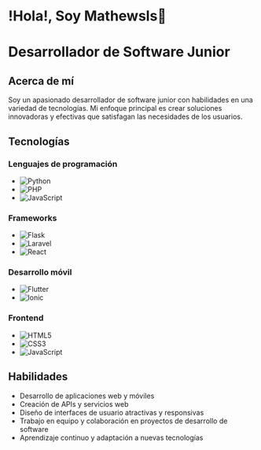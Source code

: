 
# !Hola!, Soy Mathewsls🛜
# Desarrollador de Software Junior
## Acerca de mí

Soy un apasionado desarrollador de software junior con habilidades en una variedad de tecnologías. Mi enfoque principal es crear soluciones innovadoras y efectivas que satisfagan las necesidades de los usuarios.

## Tecnologías
### Lenguajes de programación

* ![Python](https://img.shields.io/badge/python-3670A0?style=for-the-badge&logo=python&logoColor=ffdd54)
* ![PHP](https://img.shields.io/badge/php-%23777BB4.svg?style=for-the-badge&logo=php&logoColor=white)
* ![JavaScript](https://img.shields.io/badge/javascript-%23323330.svg?style=for-the-badge&logo=javascript&logoColor=%23F7DF1E)

### Frameworks

* ![Flask](https://img.shields.io/badge/flask-%23000.svg?style=for-the-badge&logo=flask&logoColor=white)
* ![Laravel](https://img.shields.io/badge/laravel-%23FF2D20.svg?style=for-the-badge&logo=laravel&logoColor=white)
* ![React](https://img.shields.io/badge/react-%2320232a.svg?style=for-the-badge&logo=react&logoColor=%2361DAFB)

### Desarrollo móvil

* ![Flutter](https://img.shields.io/badge/Flutter-%2302569B.svg?style=for-the-badge&logo=Flutter&logoColor=white)
* ![Ionic](https://img.shields.io/badge/Ionic-%233880FF.svg?style=for-the-badge&logo=Ionic&logoColor=white)

### Frontend

* ![HTML5](https://img.shields.io/badge/html5-%23E34F26.svg?style=for-the-badge&logo=html5&logoColor=white)
* ![CSS3](https://img.shields.io/badge/css3-%231572B6.svg?style=for-the-badge&logo=css3&logoColor=white)
* ![JavaScript](https://img.shields.io/badge/javascript-%23323330.svg?style=for-the-badge&logo=javascript&logoColor=%23F7DF1E)


## Habilidades


* Desarrollo de aplicaciones web y móviles
* Creación de APIs y servicios web
* Diseño de interfaces de usuario atractivas y responsivas
* Trabajo en equipo y colaboración en proyectos de desarrollo de software
* Aprendizaje continuo y adaptación a nuevas tecnologías


